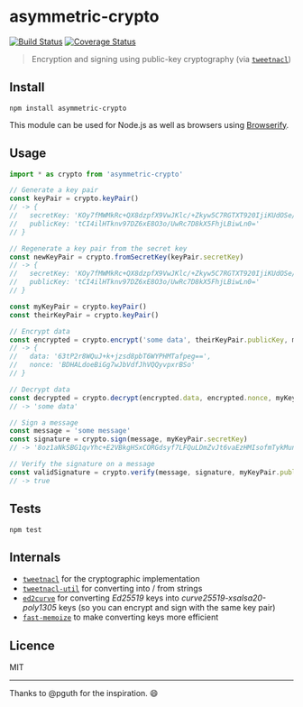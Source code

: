 # asymmetric-crypto

[![Build Status](https://img.shields.io/travis/queicherius/asymmetric-crypto.svg?style=flat-square)](https://travis-ci.org/queicherius/asymmetric-crypto)
[![Coverage Status](https://img.shields.io/codecov/c/github/queicherius/asymmetric-crypto/master.svg?style=flat-square)](https://codecov.io/github/queicherius/asymmetric-crypto)

> Encryption and signing using public-key cryptography (via [`tweetnacl`](https://github.com/dchest/tweetnacl-js))

## Install

```
npm install asymmetric-crypto
```

This module can be used for Node.js as well as browsers using [Browserify](https://github.com/substack/browserify-handbook#how-node_modules-works).

## Usage

```js
import * as crypto from 'asymmetric-crypto'

// Generate a key pair
const keyPair = crypto.keyPair()
// -> {
//   secretKey: 'KOy7fMWMkRc+QX8dzpfX9VwJKlc/+Zkyw5C7RGTXT920IjiKUdOSe/3sNnrETw7ej9TBFzsPyRfkWGMsGLAufQ==',
//   publicKey: 'tCI4ilHTknv97DZ6xE8O3o/UwRc7D8kX5FhjLBiwLn0='
// }

// Regenerate a key pair from the secret key
const newKeyPair = crypto.fromSecretKey(keyPair.secretKey)
// -> {
//   secretKey: 'KOy7fMWMkRc+QX8dzpfX9VwJKlc/+Zkyw5C7RGTXT920IjiKUdOSe/3sNnrETw7ej9TBFzsPyRfkWGMsGLAufQ==',
//   publicKey: 'tCI4ilHTknv97DZ6xE8O3o/UwRc7D8kX5FhjLBiwLn0='
// }

const myKeyPair = crypto.keyPair()
const theirKeyPair = crypto.keyPair()

// Encrypt data
const encrypted = crypto.encrypt('some data', theirKeyPair.publicKey, myKeyPair.secretKey)
// -> {
//   data: '63tP2r8WQuJ+k+jzsd8pbT6WYPHMTafpeg==',
//   nonce: 'BDHALdoeBiGg7wJbVdfJhVQQyvpxrBSo'
// }

// Decrypt data
const decrypted = crypto.decrypt(encrypted.data, encrypted.nonce, myKeyPair.publicKey, theirKeyPair.secretKey)
// -> 'some data'

// Sign a message
const message = 'some message'
const signature = crypto.sign(message, myKeyPair.secretKey)
// -> '8oz1aNkSBG1qvYhc+E2VBkgHSxCORGdsyf7LFQuLDmZvJt6vaEzHMIsofmTykMunhCrChEHT9Fgw3sp/W6+7Bw=='

// Verify the signature on a message
const validSignature = crypto.verify(message, signature, myKeyPair.publicKey)
// -> true
```

## Tests

```
npm test
```

## Internals

- [`tweetnacl`](https://github.com/dchest/tweetnacl-js) for the cryptographic implementation
- [`tweetnacl-util`](https://github.com/dchest/tweetnacl-util-js) for converting into / from strings
- [`ed2curve`](https://github.com/dchest/ed2curve-js) for converting *Ed25519* keys into *curve25519-xsalsa20-poly1305* keys (so you can encrypt and sign with the same key pair)
- [`fast-memoize`](https://www.npmjs.com/package/fast-memoize) to make converting keys more efficient

## Licence

MIT

---

Thanks to @pguth for the inspiration. :smile:
